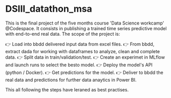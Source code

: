 # DSIII_datathon_msa
This is the final project of the five months course 'Data Science workcamp' @Codespace.
It consists in publishing a trained time series predictive model with end-to-end real data.
The scope of the project is:

👉 Load into bbdd delivered input data from excel files.
👉 From bbdd, extract dada for working with dataframes to analyze, clean and complete data.
👉 Split data in train/validation/test.
👉 Create an experimet in MLflow and launch runs to select the besto model.
👉 Deploy the model's API (python / Docker).
👉 Get predictions for the model.
👉 Deliver to bbdd the real data and predictions for further data anaytics in Power BI.

This all following the steps have leraned as best practises.
